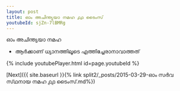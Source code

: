 ```yaml
---
layout: post
title: ഓം അചിന്ത്യയാ നമഹ ൧൧ ടൈംസ്
youtubeId: sjZn-7lBMRg
---
```

 
 
 ഓം അചിന്ത്യയാ നമഹ 
 
 -  ആർക്കാണ് ധ്യാനത്തിലൂടെ എത്തിച്ചേരാനാവാത്തത് 
 
  
 
  
 
 
 
 
 
 


{% include youtubePlayer.html id=page.youtubeId %}
 
[Next]({{ site.baseurl }}{% link  split2/_posts/2015-03-29-ഓം സർവ സ്‌ഥനായ നമഹ ൧൧ ടൈംസ്.md%})
 

